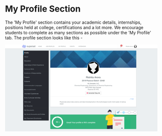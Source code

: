 # My Profile Section

The 'My Profile' section contains your academic details, internships, positions held at college, certifications and a lot more. We encourage students to complete as many sections as possible under the 'My Profile' tab. The profile section looks like this -

![](../../.gitbook/assets/image%20%28126%29.png)



